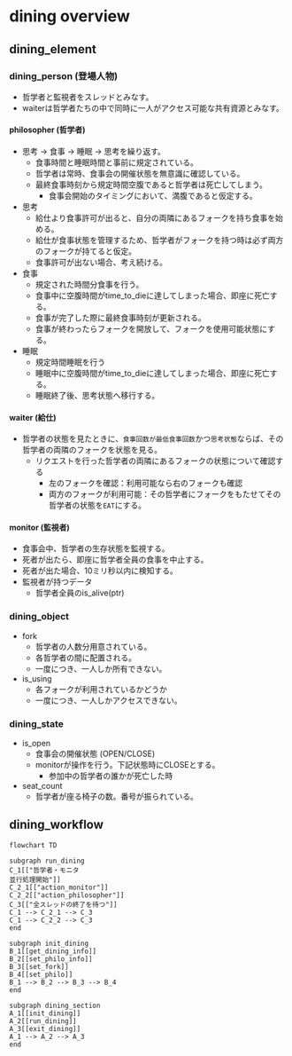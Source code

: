 # dining overview

## dining_element

### dining_person (登場人物)
- 哲学者と監視者をスレッドとみなす。
- waiterは哲学者たちの中で同時に一人がアクセス可能な共有資源とみなす。

#### philosopher (哲学者)
- 思考 -> 食事 -> 睡眠 -> 思考を繰り返す。
	- 食事時間と睡眠時間と事前に規定されている。
	- 哲学者は常時、食事会の開催状態を無意識に確認している。
	- 最終食事時刻から規定時間空腹であると哲学者は死亡してしまう。
		- 食事会開始のタイミングにおいて、満腹であると仮定する。
- 思考
	- 給仕より食事許可が出ると、自分の両隣にあるフォークを持ち食事を始める。
	- 給仕が食事状態を管理するため、哲学者がフォークを持つ時は必ず両方のフォークが持てると仮定。
	- 食事許可が出ない場合、考え続ける。
- 食事
	- 規定された時間分食事を行う。
	- 食事中に空腹時間がtime_to_dieに達してしまった場合、即座に死亡する。
	- 食事が完了した際に最終食事時刻が更新される。
	- 食事が終わったらフォークを開放して、フォークを使用可能状態にする。
- 睡眠
	- 規定時間睡眠を行う
	- 睡眠中に空腹時間がtime_to_dieに達してしまった場合、即座に死亡する。
	- 睡眠終了後、思考状態へ移行する。
#### waiter (給仕)
- 哲学者の状態を見たときに、`食事回数が最低食事回数`かつ`思考状態`ならば、その哲学者の両隣のフォークを状態を見る。
	- リクエストを行った哲学者の両隣にあるフォークの状態について確認する
		- 左のフォークを確認：利用可能なら右のフォークも確認
		- 両方のフォークが利用可能：その哲学者にフォークをもたせてその哲学者の状態を`EAT`にする。

#### monitor (監視者)
- 食事会中、哲学者の生存状態を監視する。
- 死者が出たら、即座に哲学者全員の食事を中止する。
- 死者が出た場合、10ミリ秒以内に検知する。
- 監視者が持つデータ
	- 哲学者全員のis_alive(ptr)

### dining_object
- fork
	- 哲学者の人数分用意されている。
	- 各哲学者の間に配置される。
	- 一度につき、一人しか所有できない。
- is_using
	- 各フォークが利用されているかどうか
	- 一度につき、一人しかアクセスできない。

### dining_state
- is_open
	- 食事会の開催状態 (OPEN/CLOSE)
	- monitorが操作を行う。下記状態時にCLOSEとする。
		- 参加中の哲学者の誰かが死亡した時
- seat_count
	- 哲学者が座る椅子の数。番号が振られている。

## dining_workflow
```mermaid
flowchart TD

subgraph run_dining
C_1[["哲学者・モニタ
並行処理開始"]]
C_2_1[["action_monitor"]]
C_2_2[["action_philosopher"]]
C_3[["全スレッドの終了を待つ"]]
C_1 --> C_2_1 --> C_3
C_1 --> C_2_2 --> C_3
end

subgraph init_dining
B_1[[get_dining_info]]
B_2[[set_philo_info]]
B_3[[set_fork]]
B_4[[set_philo]]
B_1 --> B_2 --> B_3 --> B_4
end

subgraph dining_section
A_1[[init_dining]]
A_2[[run_dining]]
A_3[[exit_dining]]
A_1 --> A_2 --> A_3
end
```